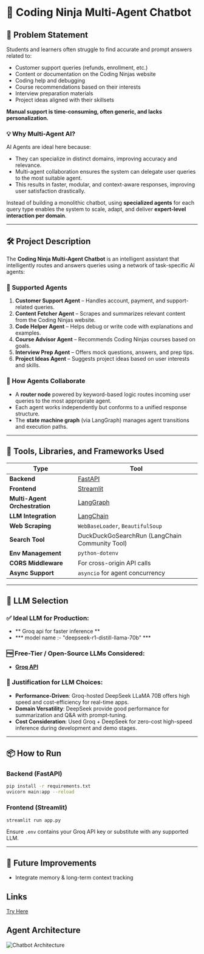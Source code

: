 
# 🤖 Coding Ninja Multi-Agent Chatbot

## 🧩 Problem Statement

Students and learners often struggle to find accurate and prompt answers related to:

* Customer support queries (refunds, enrollment, etc.)
* Content or documentation on the Coding Ninjas website
* Coding help and debugging
* Course recommendations based on their interests
* Interview preparation materials
* Project ideas aligned with their skillsets

**Manual support is time-consuming, often generic, and lacks personalization.**

### 💡 Why Multi-Agent AI?

AI Agents are ideal here because:

* They can specialize in distinct domains, improving accuracy and relevance.
* Multi-agent collaboration ensures the system can delegate user queries to the most suitable agent.
* This results in faster, modular, and context-aware responses, improving user satisfaction drastically.

Instead of building a monolithic chatbot, using **specialized agents** for each query type enables the system to scale, adapt, and deliver **expert-level interaction per domain**.

---

## 🛠️ Project Description

The **Coding Ninja Multi-Agent Chatbot** is an intelligent assistant that intelligently routes and answers queries using a network of task-specific AI agents:

### 🧠 Supported Agents

1. **Customer Support Agent** – Handles account, payment, and support-related queries.
2. **Content Fetcher Agent** – Scrapes and summarizes relevant content from the Coding Ninjas website.
3. **Code Helper Agent** – Helps debug or write code with explanations and examples.
4. **Course Advisor Agent** – Recommends Coding Ninjas courses based on goals.
5. **Interview Prep Agent** – Offers mock questions, answers, and prep tips.
6. **Project Ideas Agent** – Suggests project ideas based on user interests and skills.

### 🔄 How Agents Collaborate

* A **router node** powered by keyword-based logic routes incoming user queries to the most appropriate agent.
* Each agent works independently but conforms to a unified response structure.
* The **state machine graph** (via LangGraph) manages agent transitions and execution paths.

---

## 🧰 Tools, Libraries, and Frameworks Used

| Type                          | Tool                                                      |
| ----------------------------- | --------------------------------------------------------- |
| **Backend**                   | [FastAPI](https://fastapi.tiangolo.com/)                  |
| **Frontend**                  | [Streamlit](https://streamlit.io/)                        |
| **Multi-Agent Orchestration** | [LangGraph](https://python.langchain.com/docs/langgraph/) |
| **LLM Integration**           | [LangChain](https://www.langchain.com/)                   |
| **Web Scraping**              | `WebBaseLoader`, `BeautifulSoup`                          |
| **Search Tool**               | DuckDuckGoSearchRun (LangChain Community Tool)            |
| **Env Management**            | `python-dotenv`                                           |
| **CORS Middleware**           | For cross-origin API calls                                |
| **Async Support**             | `asyncio` for agent concurrency                           |

---

## 🧠 LLM Selection

### ✅ Ideal LLM for Production:

* ** Groq api for faster inference **
* *** model name :-  "deepseek-r1-distill-llama-70b" ***
  

### 🆓 Free-Tier / Open-Source LLMs Considered:

* **[Groq API]((https://console.groq.com/playground?model=deepseek-r1-distill-llama-70b))**

### 🎯 Justification for LLM Choices:

* **Performance-Driven**: Groq-hosted DeepSeek LLaMA 70B offers high speed and cost-efficiency for real-time apps.
* **Domain Versatility**: DeepSeek  provide good performance for summarization and Q\&A with prompt-tuning.
* **Cost Consideration**: Used Groq + DeepSeek for zero-cost high-speed inference during development and demo stages.

---

## 📦 How to Run

### Backend (FastAPI)

```bash
pip install -r requirements.txt
uvicorn main:app --reload
```

### Frontend (Streamlit)

```bash
streamlit run app.py
```

Ensure `.env` contains your Groq API key or substitute with any supported LLM.

---

## 📌 Future Improvements

* Integrate memory & long-term context tracking


## Links

[Try Here]((https://chatbot-service-631660288033.us-central1.run.app/))

## Agent Architecture

![Chatbot Architecture](I:\codingninja\architecture.png)


